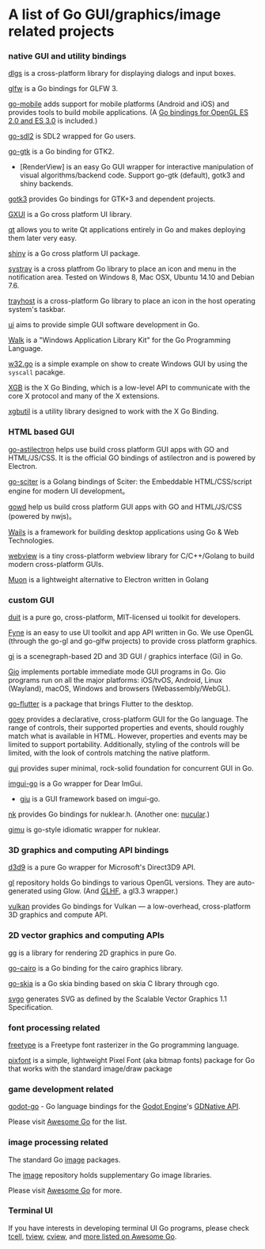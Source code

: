 # A list of Go GUI/graphics/image related projects

### native GUI and utility bindings

[dlgs](https://github.com/gen2brain/dlgs) is a cross-platform library for displaying dialogs and input boxes.

[glfw](https://github.com/go-gl/glfw) is a Go bindings for GLFW 3.

[go-mobile](https://github.com/golang/mobile) adds support for mobile platforms (Android and iOS) and provides tools to build mobile applications. (A [Go bindings for OpenGL ES 2.0 and ES 3.0](https://godoc.org/golang.org/x/mobile/gl) is included.)

[go-sdl2](https://github.com/veandco/go-sdl2) is SDL2 wrapped for Go users.

[go-gtk](https://github.com/mattn/go-gtk) is a Go binding for GTK2.
* [RenderView] is an easy Go GUI wrapper for interactive manipulation of visual algorithms/backend code. Support go-gtk (default), gotk3 and shiny backends.

[gotk3](https://github.com/gotk3/gotk3) provides Go bindings for GTK+3 and dependent projects.

[GXUI](https://github.com/google/gxui) is a Go cross platform UI library.

[qt](https://github.com/therecipe/qt) allows you to write Qt applications entirely in Go and makes deploying them later very easy.

[shiny](https://github.com/golang/exp/tree/master/shiny) is a Go cross platform UI package.

[systray](https://github.com/getlantern/systray) is a cross platfrom Go library to place an icon and menu in the notification area. Tested on Windows 8, Mac OSX, Ubuntu 14.10 and Debian 7.6.

[trayhost](https://github.com/shurcooL/trayhost) is a cross-platform Go library to place an icon in the host operating system's taskbar.

[ui](https://github.com/andlabs/ui) aims to provide simple GUI software development in Go.

[Walk](https://github.com/lxn/walk) is a "Windows Application Library Kit" for the Go Programming Language.

[w32.go](https://gist.github.com/nathan-osman/18c2e227ad00a223b61c0b3c16d452c3) is a simple example on show to create Windows GUI by using the `syscall` pacakge.

[XGB](https://github.com/BurntSushi/xgb) is the X Go Binding, which is a low-level API to communicate with the
core X protocol and many of the X extensions.

[xgbutil](https://github.com/BurntSushi/xgbutil) is a utility library designed to work with the X Go Binding.

### HTML based GUI

[go-astilectron](https://github.com/asticode/go-astilectron) helps use build cross platform GUI apps with GO and HTML/JS/CSS. It is the official GO bindings of astilectron and is powered by Electron.

[go-sciter](https://github.com/sciter-sdk/go-sciter) is a Golang bindings of Sciter: the Embeddable HTML/CSS/script engine for modern UI development。

[gowd](https://github.com/dtylman/gowd) help us build cross platform GUI apps with GO and HTML/JS/CSS (powered by nwjs)。

[Wails](https://github.com/wailsapp/wails) is a framework for building desktop applications using Go & Web Technologies.

[webview](https://github.com/zserge/webview) is a tiny cross-platform webview library for C/C++/Golang to build modern cross-platform GUIs.

[Muon](https://github.com/ImVexed/muon) is a lightweight alternative to Electron written in Golang

### custom GUI

[duit](https://github.com/mjl-/duit) is a pure go, cross-platform, MIT-licensed ui toolkit for developers.

[Fyne](https://github.com/fyne-io/fyne) is an easy to use UI toolkit and app API written in Go. We use OpenGL (through the go-gl and go-glfw projects) to provide cross platform graphics.

[gi](https://github.com/goki/gi) is a scenegraph-based 2D and 3D GUI / graphics interface (Gi) in Go.

[Gio](https://git.sr.ht/~eliasnaur/gio) implements portable immediate mode GUI programs in Go. Gio programs run on all the major platforms: iOS/tvOS, Android, Linux (Wayland), macOS, Windows and browsers (Webassembly/WebGL).

[go-flutter](https://github.com/go-flutter-desktop/go-flutter) is a package that brings Flutter to the desktop.

[goey](https://bitbucket.org/rj/goey) provides a declarative, cross-platform GUI for the Go language. The range of controls, their supported properties and events, should roughly match what is available in HTML. However, properties and events may be limited to support portability. Additionally, styling of the controls will be limited, with the look of controls matching the native platform.

[gui](https://github.com/faiface/gui) provides super minimal, rock-solid foundation for concurrent GUI in Go.

[imgui-go](https://github.com/inkyblackness/imgui-go) is a Go wrapper for Dear ImGui.
* [giu](https://github.com/AllenDang/giu) is a GUI framework based on imgui-go.

[nk](https://github.com/golang-ui/nuklear) provides Go bindings for nuklear.h. (Another one: [nucular](https://github.com/aarzilli/nucular).)

[gimu](https://github.com/AllenDang/gimu) is go-style idiomatic wrapper for nuklear.

### 3D graphics and computing API bindings

[d3d9](https://github.com/gonutz/d3d9) is a pure Go wrapper for Microsoft's Direct3D9 API.

[gl](https://github.com/go-gl/gl) repository holds Go bindings to various OpenGL versions. They are auto-generated using Glow. (And [GLHF](https://github.com/faiface/glhf), a gl3.3 wrapper.)

[vulkan](https://github.com/vulkan-go/vulkan) provides Go bindings for Vulkan — a low-overhead, cross-platform 3D graphics and compute API.

### 2D vector graphics and computing APIs

[gg](https://github.com/fogleman/gg) is a library for rendering 2D graphics in pure Go.

[go-cairo](https://github.com/ungerik/go-cairo) is a Go binding for the cairo graphics library.

[go-skia](https://github.com/go101/go-skia) is a Go skia binding based on skia C library through cgo.

[svgo](https://github.com/ajstarks/svgo) generates SVG as defined by the Scalable Vector Graphics 1.1 Specification.

### font processing related

[freetype](https://github.com/golang/freetype) is a Freetype font rasterizer in the Go programming language.

[pixfont](https://github.com/pbnjay/pixfont) is a simple, lightweight Pixel Font (aka bitmap fonts) package for Go that works with the standard image/draw package

### game development related

[godot-go](https://github.com/ShadowApex/godot-go) - Go language bindings for the [Godot Engine](https://godotengine.org/)'s [GDNative API](https://github.com/GodotNativeTools/godot_headers).

Please visit [Awesome Go](https://github.com/avelino/awesome-go#game-development) for the list.

### image processing related

The standard Go [image](https://golang.org/pkg/image/) packages.

The [image](https://github.com/golang/image/) repository holds supplementary Go image libraries.

Please visit [Awesome Go](https://github.com/avelino/awesome-go#images) for more.

### Terminal UI

If you have interests in developing terminal UI Go programs, please check
[tcell](https://github.com/gdamore/tcell), [tview](https://github.com/rivo/tview), [cview](https://gitlab.com/tslocum/cview/), and [more listed on Awesome Go](https://github.com/avelino/awesome-go#advanced-console-uis).

